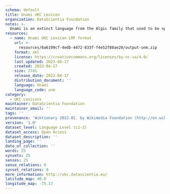 ```yaml
---
schema: default
title: Unami UKC Lexicon
organization: DataScientia Foundation
notes: >-
  Unami is an extinct language from the Algic family that used to be spoken in North America. The UKC Lexicon of Unami is represented as a lexico-semantic network. It consists of words, word senses, synsets, as well as sense-level and synset-level relationships
resources:
  - name: Unami UKC Lexicon LMF format
    url: >-
      resources/6a6199cf-4edb-4472-833f-f4e52f88ae20/output-unm.zip
    format: xml
    license: https://creativecommons.org/licenses/by-nc-sa/4.0/
    last_updated: 2023-04-17
    created: 2023-04-17
    size: 2741
    release_date: 2023-04-17
    distribution_document: ''
    language: Unami
    language_code: unm
category:
  - UKC Lexicons
maintainer: DataScientia Foundation
maintainer_email: ''
tags: ''
provenance: 'Wiktionary 2022.01. by Wikimedia Foundation (http://en.wiktionary.org); CogNet 2.1 by Khuyagbaatar Batsuren, National University of Mongolia (http://cognet.ukc.disi.unitn.it); Princeton WordNet 2.1 by Princeton University (https://wordnet.princeton.edu)'
version: '1.0'
dataset_level: Language Level (L1-2)
dataset_access: Open Access
dataset_description: ''
landing_page: ''
date_of_collection: ''
words: 25
synsets: 25
senses: 25
sense_relations: 0
synset_relations: 0
more_information: http://ukc.datascientia.eu/
latitude_map: 40.0
longitude_map: -75.17
---
```

